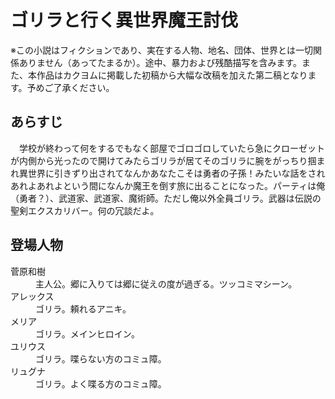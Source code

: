 # ゴリラと行く異世界魔王討伐  
  
※この小説はフィクションであり、実在する人物、地名、団体、世界とは一切関係ありません（あってたまるか）。途中、暴力および残酷描写を含みます。また、本作品はカクヨムに掲載した初稿から大幅な改稿を加えた第二稿となります。予めご了承ください。  
  
## あらすじ  
  
　学校が終わって何をするでもなく部屋でゴロゴロしていたら急にクローゼットが内側から光ったので開けてみたらゴリラが居てそのゴリラに腕をがっちり掴まれ異世界に引きずり出されてなんかあなたこそは勇者の子孫！みたいな話をされあれよあれよという間になんか魔王を倒す旅に出ることになった。パーティは俺（勇者？）、武道家、武道家、魔術師。ただし俺以外全員ゴリラ。武器は伝説の聖剣エクスカリバー。何の冗談だよ。  
  
## 登場人物  
<dl>  
<dt>菅原和樹</dt><dd>主人公。郷に入りては郷に従えの度が過ぎる。ツッコミマシーン。</dd>  
<dt>アレックス</dt><dd>ゴリラ。頼れるアニキ。</dd>  
<dt>メリア</dt><dd>ゴリラ。メインヒロイン。</dd>  
<dt>ユリウス</dt><dd>ゴリラ。喋らない方のコミュ障。</dd>  
<dt>リュグナ</dt><dd>ゴリラ。よく喋る方のコミュ障。</dd>  
</dl>